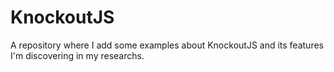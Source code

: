KnockoutJS
==========

A repository where I add some examples about KnockoutJS and its features I'm discovering in my researchs.
